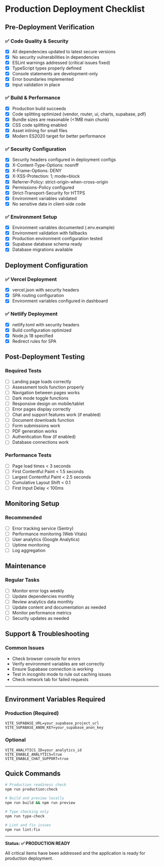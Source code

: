 # Production Deployment Checklist

## Pre-Deployment Verification

### ✅ Code Quality & Security
- [x] All dependencies updated to latest secure versions
- [x] No security vulnerabilities in dependencies 
- [x] ESLint warnings addressed (critical issues fixed)
- [x] TypeScript types properly defined
- [x] Console statements are development-only
- [x] Error boundaries implemented
- [x] Input validation in place

### ✅ Build & Performance  
- [x] Production build succeeds
- [x] Code splitting optimized (vendor, router, ui, charts, supabase, pdf)
- [x] Bundle sizes are reasonable (<1MB main chunk)
- [x] CSS code splitting enabled
- [x] Asset inlining for small files
- [x] Modern ES2020 target for better performance

### ✅ Security Configuration
- [x] Security headers configured in deployment configs
- [x] X-Content-Type-Options: nosniff
- [x] X-Frame-Options: DENY  
- [x] X-XSS-Protection: 1; mode=block
- [x] Referrer-Policy: strict-origin-when-cross-origin
- [x] Permissions-Policy configured
- [x] Strict-Transport-Security for HTTPS
- [x] Environment variables validated
- [x] No sensitive data in client-side code

### ✅ Environment Setup
- [x] Environment variables documented (.env.example)
- [x] Environment validation with fallbacks
- [x] Production environment configuration tested
- [x] Supabase database schema ready
- [x] Database migrations available

## Deployment Configuration

### ✅ Vercel Deployment
- [x] vercel.json with security headers
- [x] SPA routing configuration
- [x] Environment variables configured in dashboard

### ✅ Netlify Deployment  
- [x] netlify.toml with security headers
- [x] Build configuration optimized
- [x] Node.js 18 specified
- [x] Redirect rules for SPA

## Post-Deployment Testing

### Required Tests
- [ ] Landing page loads correctly
- [ ] Assessment tools function properly  
- [ ] Navigation between pages works
- [ ] Dark mode toggle functions
- [ ] Responsive design on mobile/tablet
- [ ] Error pages display correctly
- [ ] Chat and support features work (if enabled)
- [ ] Document downloads function
- [ ] Form submissions work
- [ ] PDF generation works
- [ ] Authentication flow (if enabled)
- [ ] Database connections work

### Performance Tests
- [ ] Page load times < 3 seconds
- [ ] First Contentful Paint < 1.5 seconds
- [ ] Largest Contentful Paint < 2.5 seconds
- [ ] Cumulative Layout Shift < 0.1
- [ ] First Input Delay < 100ms

## Monitoring Setup

### Recommended
- [ ] Error tracking service (Sentry)
- [ ] Performance monitoring (Web Vitals)
- [ ] User analytics (Google Analytics)
- [ ] Uptime monitoring
- [ ] Log aggregation

## Maintenance

### Regular Tasks
- [ ] Monitor error logs weekly
- [ ] Update dependencies monthly
- [ ] Review analytics data monthly
- [ ] Update content and documentation as needed
- [ ] Monitor performance metrics
- [ ] Security updates as needed

## Support & Troubleshooting

### Common Issues
- Check browser console for errors
- Verify environment variables are set correctly
- Ensure Supabase connection is working
- Test in incognito mode to rule out caching issues
- Check network tab for failed requests

---

## Environment Variables Required

### Production (Required)
```
VITE_SUPABASE_URL=your_supabase_project_url
VITE_SUPABASE_ANON_KEY=your_supabase_anon_key
```

### Optional
```
VITE_ANALYTICS_ID=your_analytics_id
VITE_ENABLE_ANALYTICS=true
VITE_ENABLE_CHAT_SUPPORT=true
```

## Quick Commands

```bash
# Production readiness check
npm run production:check

# Build and preview locally
npm run build && npm run preview

# Type checking only
npm run type-check

# Lint and fix issues
npm run lint:fix
```

---

**Status: ✅ PRODUCTION READY**

All critical items have been addressed and the application is ready for production deployment.